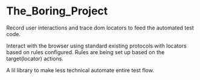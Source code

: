 # The_Boring_Project
Record user interactions and trace dom locators to feed the automated test code.

Interact with the browser using standard existing protocols with locators based on rules configured.
Rules are being set up based on the target(locator) actions.

A lil library to make less technical automate entire test flow.
